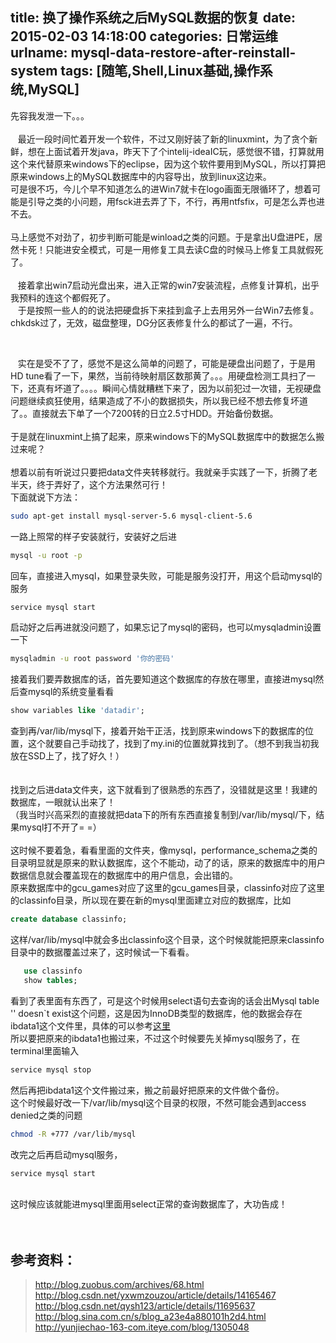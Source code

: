 title: 换了操作系统之后MySQL数据的恢复
date: 2015-02-03 14:18:00
categories: 日常运维
urlname: mysql-data-restore-after-reinstall-system
tags: [随笔,Shell,Linux基础,操作系统,MySQL]
---
先容我发泄一下。。。<br />
<br />
&nbsp; &nbsp;最近一段时间忙着开发一个软件，不过又刚好装了新的linuxmint，为了贪个新鲜，想在上面试着开发java，昨天下了个intelij-ideaIC玩，感觉很不错，打算就用这个来代替原来windows下的eclipse，因为这个软件要用到MySQL，所以打算把原来windows上的MySQL数据库中的内容导出，放到linux这边来。<br />
可是很不巧，今儿个早不知道怎么的进Win7就卡在logo画面无限循环了，想着可能是引导之类的小问题，用fsck进去弄了下，不行，再用ntfsfix，可是怎么弄也进不去。<br />
<br />
马上感觉不对劲了，初步判断可能是winload之类的问题。于是拿出U盘进PE，居然卡死！只能进安全模式，可是一用修复工具去读C盘的时候马上修复工具就假死了。<br />
<br />
&nbsp; &nbsp;接着拿出win7启动光盘出来，进入正常的win7安装流程，点修复计算机，出乎我预料的连这个都假死了。<br />
&nbsp; &nbsp;于是按照一些人的的说法把硬盘拆下来挂到盒子上去用另外一台Win7去修复。chkdsk过了，无效，磁盘整理，DG分区表修复什么的都试了一遍，不行。<br />
<!--more--><br />
&nbsp; &nbsp;实在是受不了了，感觉不是这么简单的问题了，可能是硬盘出问题了，于是用HD tune看了一下，果然，当前待映射扇区数那黄了。。。用硬盘检测工具扫了一下，还真有坏道了。。。。瞬间心情就糟糕下来了，因为以前犯过一次错，无视硬盘问题继续疯狂使用，结果造成了不小的数据损失，所以我已经不想去修复坏道了。。直接就去下单了一个7200转的日立2.5寸HDD。开始备份数据。<br />
<br />
于是就在linuxmint上搞了起来，原来windows下的MySQL数据库中的数据怎么搬过来呢？<br />
<br />
想着以前有听说过只要把data文件夹转移就行。我就亲手实践了一下，折腾了老半天，终于弄好了，这个方法果然可行！<br />
下面就说下方法：<br />
```bash
sudo apt-get install mysql-server-5.6 mysql-client-5.6
```
一路上照常的样子安装就行，安装好之后进<br />
```bash
mysql -u root -p
```
回车，直接进入mysql，如果登录失败，可能是服务没打开，用这个启动mysql的服务<br />
```bash
service mysql start
```
启动好之后再进就没问题了，如果忘记了mysql的密码，也可以mysqladmin设置一下<br />
```bash
mysqladmin -u root password '你的密码'
```
接着我们要弄数据库的话，首先要知道这个数据库的存放在哪里，直接进mysql然后查mysql的系统变量看看<br />
```sql
show variables like 'datadir';
```
查到再/var/lib/mysql下，接着开始干正活，找到原来windows下的数据库的位置，这个就要自己手动找了，找到了my.ini的位置就算找到了。（想不到我当初我放在SSD上了，找了好久！）<br />
<br />
<img src="http://bangz.me/images/tp_old/2015/02/1737439826.png" alt="" /><br />
<br />
找到之后进data文件夹，这下就看到了很熟悉的东西了，没错就是这里！我建的数据库，一眼就认出来了！<br />
（我当时兴高采烈的直接就把data下的所有东西直接复制到/var/lib/mysql/下，结果mysql打不开了= =）<br />
<br />
这时候不要着急，看看里面的文件夹，像mysql，performance_schema之类的目录明显就是原来的默认数据库，这个不能动，动了的话，原来的数据库中的用户数据信息就会覆盖现在的数据库中的用户信息，会出错的。<br />
原来数据库中的gcu_games对应了这里的gcu_games目录，classinfo对应了这里的classinfo目录，所以现在要在新的mysql里面建立对应的数据库，比如<br />
```sql
create database classinfo;
```
这样/var/lib/mysql中就会多出classinfo这个目录，这个时候就能把原来classinfo目录中的数据覆盖过来了，这时候试一下看看。<br />
```sql
   use classinfo
   show tables;
```
看到了表里面有东西了，可是这个时候用select语句去查询的话会出Mysql table '' doesn`t exist这个问题，这是因为InnoDB类型的数据库，他的数据会存在ibdata1这个文件里，具体的可以参考<a href="http://blog.csdn.net/yxwmzouzou/article/details/14165467" target="_blank">这里</a><br />
所以要把原来的ibdata1也搬过来，不过这个时候要先关掉mysql服务了，在terminal里面输入<br />
```bash
service mysql stop
```
然后再把ibdata1这个文件搬过来，搬之前最好把原来的文件做个备份。<br />
这个时候最好改一下/var/lib/mysql这个目录的权限，不然可能会遇到access denied之类的问题<br />
```bash
chmod -R +777 /var/lib/mysql
```
改完之后再启动mysql服务，<br />
```bash
service mysql start
```
<br />
这时候应该就能进mysql里面用select正常的查询数据库了，大功告成！<br />
<br />
<br />
<h2>
	参考资料：
</h2>
<blockquote>
	<a href="http://blog.zuobus.com/archives/68.html" target="_blank">http://blog.zuobus.com/archives/68.html<br />
</a><a href="http://blog.csdn.net/yxwmzouzou/article/details/14165467" target="_blank">http://blog.csdn.net/yxwmzouzou/article/details/14165467<br />
</a><a href="http://blog.csdn.net/qysh123/article/details/11695637" target="_blank">http://blog.csdn.net/qysh123/article/details/11695637<br />
</a><a href="http://blog.sina.com.cn/s/blog_a23e4a880101h2d4.html" target="_blank">http://blog.sina.com.cn/s/blog_a23e4a880101h2d4.html<br />
</a><a href="http://yunjiechao-163-com.iteye.com/blog/1305048" target="_blank">http://yunjiechao-163-com.iteye.com/blog/1305048</a> 
</blockquote>